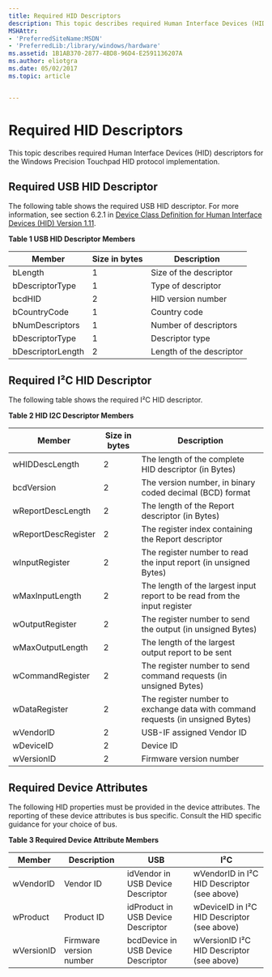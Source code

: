 ```yaml
---
title: Required HID Descriptors
description: This topic describes required Human Interface Devices (HID) descriptors for the Windows Precision Touchpad HID protocol implementation.
MSHAttr:
- 'PreferredSiteName:MSDN'
- 'PreferredLib:/library/windows/hardware'
ms.assetid: 1B1AB370-2877-4BD8-96D4-E2591136207A
ms.author: eliotgra
ms.date: 05/02/2017
ms.topic: article


---
```


# Required HID Descriptors


This topic describes required Human Interface Devices (HID) descriptors for the Windows Precision Touchpad HID protocol implementation.

## Required USB HID Descriptor


The following table shows the required USB HID descriptor. For more information, see section 6.2.1 in [Device Class Definition for Human Interface Devices (HID) Version 1.11](http://www.usb.org/developers/hidpage/HID1_11.pdf).

**Table 1 USB HID Descriptor Members**

| Member            | Size in bytes | Description              |
|-------------------|---------------|--------------------------|
| bLength           | 1             | Size of the descriptor   |
| bDescriptorType   | 1             | Type of descriptor       |
| bcdHID            | 2             | HID version number       |
| bCountryCode      | 1             | Country code             |
| bNumDescriptors   | 1             | Number of descriptors    |
| bDescriptorType   | 1             | Descriptor type          |
| bDescriptorLength | 2             | Length of the descriptor |

 

## <a href="" id="required-i2c-hid-descriptor"></a>Required I²C HID Descriptor


The following table shows the required I²C HID descriptor.

**Table 2 HID I2C Descriptor Members**

| Member              | Size in bytes | Description                                                                    |
|---------------------|---------------|--------------------------------------------------------------------------------|
| wHIDDescLength      | 2             | The length of the complete HID descriptor (in Bytes)                           |
| bcdVersion          | 2             | The version number, in binary coded decimal (BCD) format                       |
| wReportDescLength   | 2             | The length of the Report descriptor (in Bytes)                                 |
| wReportDescRegister | 2             | The register index containing the Report descriptor                            |
| wInputRegister      | 2             | The register number to read the input report (in unsigned Bytes)               |
| wMaxInputLength     | 2             | The length of the largest input report to be read from the input register      |
| wOutputRegister     | 2             | The register number to send the output (in unsigned Bytes)                     |
| wMaxOutputLength    | 2             | The length of the largest output report to be sent                             |
| wCommandRegister    | 2             | The register number to send command requests (in unsigned Bytes)               |
| wDataRegister       | 2             | The register number to exchange data with command requests (in unsigned Bytes) |
| wVendorID           | 2             | USB-IF assigned Vendor ID                                                      |
| wDeviceID           | 2             | Device ID                                                                      |
| wVersionID          | 2             | Firmware version number                                                        |

 

## Required Device Attributes


The following HID properties must be provided in the device attributes. The reporting of these device attributes is bus specific. Consult the HID specific guidance for your choice of bus.

**Table 3 Required Device Attribute Members**

| Member     | Description             | USB                                | I²C                                         |
|------------|-------------------------|------------------------------------|---------------------------------------------|
| wVendorID  | Vendor ID               | idVendor in USB Device Descriptor  | wVendorID in I²C HID Descriptor (see above) |
| wProduct   | Product ID              | idProduct in USB Device Descriptor | wDeviceID in I²C HID Descriptor (see above) |
| wVersionID | Firmware version number | bcdDevice in USB Device Descriptor | wVersionID I²C HID Descriptor (see above)   |

 

 

 







